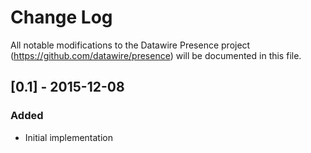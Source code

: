# Change Log
All notable modifications to the Datawire Presence project (https://github.com/datawire/presence) will be documented in this file.

## [0.1] - 2015-12-08

### Added
- Initial implementation 
